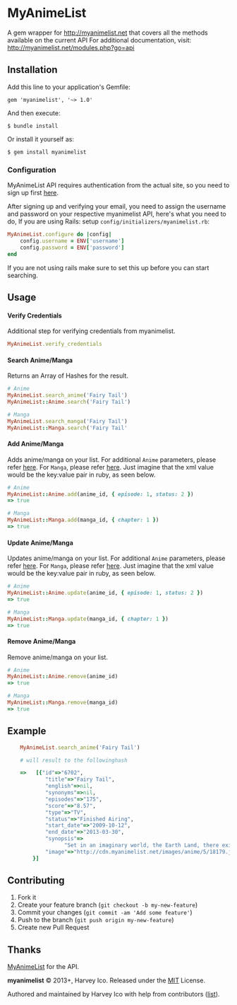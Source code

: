 # MyAnimeList
A gem wrapper for http://myanimelist.net that covers all the methods available on the current API
For additional documentation, visit: http://myanimelist.net/modules.php?go=api

## Installation

Add this line to your application's Gemfile:

    gem 'myanimelist', '~> 1.0'

And then execute:

    $ bundle install

Or install it yourself as:

    $ gem install myanimelist

### Configuration
MyAnimeList API requires authentication from the actual site, so you need to sign up first [here](http://myanimelist.net/register.php).

After signing up and verifying your email, you need to assign the username and password on your respective myanimelist API,
here's what you need to do,
If you are using Rails: setup `config/initializers/myanimelist.rb`:
```ruby
MyAnimeList.configure do |config|
    config.username = ENV['username']
    config.password = ENV['password']
end
```
If you are not using rails make sure to set this up before you can start searching.

## Usage
#### Verify Credentials
Additional step for verifying credentials from myanimelist.
```ruby
MyAnimeList.verify_credentials
```

#### Search Anime/Manga
Returns an Array of Hashes for the result.
```ruby
# Anime
MyAnimeList.search_anime('Fairy Tail')
MyAnimeList::Anime.search('Fairy Tail')

# Manga
MyAnimeList.search_manga('Fairy Tail')
MyAnimeList::Manga.search('Fairy Tail'
```

#### Add Anime/Manga
Adds anime/manga on your list. For additional `Anime` parameters, please refer [here](https://myanimelist.net/modules.php?go=api#animevalues). For `Manga`, please refer [here](https://myanimelist.net/modules.php?go=api#mangavalues).
Just imagine that the xml value would be the key:value pair in ruby, as seen below.
```ruby
# Anime
MyAnimeList::Anime.add(anime_id, { episode: 1, status: 2 })
=> true

# Manga
MyAnimeList::Manga.add(manga_id, { chapter: 1 })
=> true
```

#### Update Anime/Manga
Updates anime/manga on your list. For additional `Anime` parameters, please refer [here](https://myanimelist.net/modules.php?go=api#animevalues). For `Manga`, please refer [here](https://myanimelist.net/modules.php?go=api#mangavalues).
Just imagine that the xml value would be the key:value pair in ruby, as seen below.
```ruby
# Anime
MyAnimeList::Anime.update(anime_id, { episode: 1, status: 2 })
=> true

# Manga
MyAnimeList::Manga.update(manga_id, { chapter: 1 })
=> true
```

#### Remove Anime/Manga
Remove anime/manga on your list.
```ruby
# Anime
MyAnimeList::Anime.remove(anime_id)
=> true

# Manga
MyAnimeList::Manga.remove(manga_id)
=> true
```

## Example
```ruby
    MyAnimeList.search_anime('Fairy Tail')

    # will result to the followinghash

    =>   [{"id"=>"6702",
            "title"=>"Fairy Tail",
            "english"=>nil,
            "synonyms"=>nil,
            "episodes"=>"175",
            "score"=>"8.57",
            "type"=>"TV",
            "status"=>"Finished Airing",
            "start_date"=>"2009-10-12",
            "end_date"=>"2013-03-30",
            "synopsis"=>
                  "Set in an imaginary world, the Earth Land, there exists a Mage Guild called Fairy Tail...",
            "image"=>"http://cdn.myanimelist.net/images/anime/5/18179.jpg"}
        }]

```

## Contributing

1. Fork it
2. Create your feature branch (`git checkout -b my-new-feature`)
3. Commit your changes (`git commit -am 'Add some feature'`)
4. Push to the branch (`git push origin my-new-feature`)
5. Create new Pull Request


## Thanks
[MyAnimeList](http://myanimelist.net) for the API.

**myanimelist** © 2013+, Harvey Ico. Released under the [MIT](http://mit-license.org/) License.

Authored and maintained by Harvey Ico with help from contributors ([list](https://github.com/harveyico/myanimelist/contributors)).
